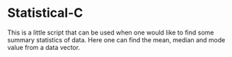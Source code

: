 # Statistical-C
This is a little script that can be used when one would like to find some summary statistics of data. Here one can find the mean, median and mode value from a data vector.
